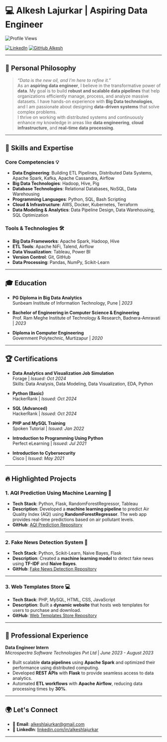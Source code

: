 # 💻 **Alkesh Lajurkar** | Aspiring Data Engineer

![Profile Views](https://komarev.com/ghpvc/?username=alkeshlajurkar&label=PROFILE+VIEWS)

[![LinkedIn](https://img.shields.io/badge/-Connect%20with%20me-blue?style=flat&logo=Linkedin&logoColor=white&link=https://linkedin.com/in/alkeshlajurkar)](https://linkedin.com/in/alkeshlajurkar)
[![GitHub Alkesh](https://img.shields.io/github/followers/alkeshlajurkar?label=Follow&style=social)](https://github.com/alkeshlajurkar)

---

## 🌟 **Personal Philosophy**

> *“Data is the new oil, and I’m here to refine it.”*  
As an **aspiring data engineer**, I believe in the transformative power of **data**. My goal is to build **robust and scalable data pipelines** that help organizations efficiently manage, process, and analyze massive datasets. I have hands-on experience with **Big Data technologies**, and I am passionate about designing **data-driven systems** that solve complex problems.  
I thrive on working with distributed systems and continuously enhance my knowledge in areas like **data engineering**, **cloud infrastructure**, and **real-time data processing**.

---

## 🚀 **Skills and Expertise**

### **Core Competencies** 💡
- **Data Engineering**: Building ETL Pipelines, Distributed Data Systems, Apache Spark, Kafka, Apache Cassandra, Airflow  
- **Big Data Technologies**: Hadoop, Hive, Pig  
- **Database Technologies**: Relational Databases, NoSQL, Data Warehousing  
- **Programming Languages**: Python, SQL, Bash Scripting  
- **Cloud & Infrastructure**: AWS, Docker, Kubernetes, Terraform  
- **Data Modeling & Analytics**: Data Pipeline Design, Data Warehousing, SQL Optimization  

### **Tools & Technologies** 🛠️
- **Big Data Frameworks**: Apache Spark, Hadoop, Hive  
- **ETL Tools**: Apache NiFi, Talend, Airflow  
- **Data Visualization**: Tableau, Power BI  
- **Version Control**: Git, GitHub  
- **Data Processing**: Pandas, NumPy, Scikit-Learn  

---

## 🎓 **Education**

- **PG Diploma in Big Data Analytics**  
  Sunbeam Institute of Information Technology, Pune | *2023*

- **Bachelor of Engineering in Computer Science & Engineering**  
  Prof. Ram Meghe Institute of Technology & Research, Badnera-Amravati | *2023*

- **Diploma in Computer Engineering**  
  Government Polytechnic, Murtizapur | *2020*

---

## 🏆 **Certifications**

- **Data Analytics and Visualization Job Simulation**  
  Forage | *Issued: Oct 2024*  
  Skills: Data Analysis, Data Modeling, Data Visualization, EDA, Python  

- **Python (Basic)**  
  HackerRank | *Issued: Oct 2024*  

- **SQL (Advanced)**  
  HackerRank | *Issued: Oct 2024*  

- **PHP and MySQL Training**  
  Spoken Tutorial | *Issued: Jan 2022*  

- **Introduction to Programming Using Python**  
  Perfect eLearning | *Issued: Jul 2021*  

- **Introduction to Cybersecurity**  
  Cisco | *Issued: May 2021*  

---

## 🔥 **Highlighted Projects**

### **1. AQI Prediction Using Machine Learning** 🌿  
- **Tech Stack**: Python, Flask, RandomForestRegressor, Tableau  
- **Description**: Developed a **machine learning pipeline** to predict Air Quality Index (AQI) using **RandomForestRegressor**. The web app provides real-time predictions based on air pollutant levels.  
- **GitHub**: [AQI Prediction Repository](https://github.com/alkeshlajurkar/CDAC_DBDA_Project.git)

---

### **2. Fake News Detection System** 📰  
- **Tech Stack**: Python, Scikit-Learn, Naive Bayes, Flask  
- **Description**: Created a **machine learning model** to detect fake news using **TF-IDF** and **Naive Bayes**.  
- **GitHub**: [Fake News Detection Repository](https://github.com/alkeshlajurkar/FakeNewsDetection.git)

---

### **3. Web Templates Store** 💻  
- **Tech Stack**: PHP, MySQL, HTML, CSS, JavaScript  
- **Description**: Built a **dynamic website** that hosts web templates for users to purchase and download.  
- **GitHub**: [Web Templates Store Repository](https://github.com/alkeshlajurkar/WebTemplatesStore.git)

---

## 💼 **Professional Experience**

**Data Engineer Intern**  
*Microspectra Software Technologies Pvt Ltd* | *June 2023 - August 2023*  
- Built scalable **data pipelines** using **Apache Spark** and optimized their performance using distributed computing.  
- Developed **REST APIs** with **Flask** to provide seamless access to data analytics.  
- Automated **ETL workflows** with **Apache Airflow**, reducing data processing times by **30%**.

---

## 🌍 **Let's Connect**

- 📧 **Email**: [alkeshlajurkar@gmail.com](mailto:alkeshlajurkar@gmail.com)  
- 💼 **LinkedIn**: [linkedin.com/in/alkeshlajurkar](https://linkedin.com/in/alkeshlajurkar)  

---

